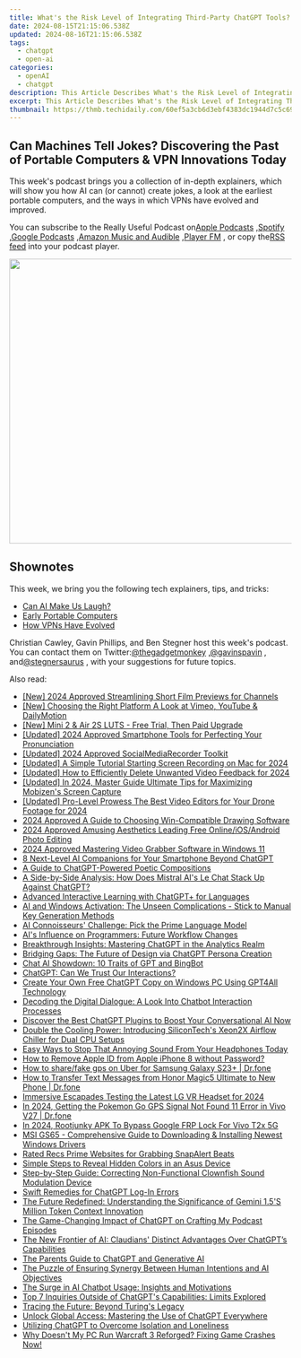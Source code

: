 ```yaml
---
title: What's the Risk Level of Integrating Third-Party ChatGPT Tools?
date: 2024-08-15T21:15:06.538Z
updated: 2024-08-16T21:15:06.538Z
tags:
  - chatgpt
  - open-ai
categories:
  - openAI
  - chatgpt
description: This Article Describes What's the Risk Level of Integrating Third-Party ChatGPT Tools?
excerpt: This Article Describes What's the Risk Level of Integrating Third-Party ChatGPT Tools?
thumbnail: https://thmb.techidaily.com/60ef5a3cb6d3ebf4383dc1944d7c5c6920d92b79ffebc24b472a5709fccd0d23.jpg
---
```


## Can Machines Tell Jokes? Discovering the Past of Portable Computers & VPN Innovations Today

 This week's podcast brings you a collection of in-depth explainers, which will show you how AI can (or cannot) create jokes, a look at the earliest portable computers, and the ways in which VPNs have evolved and improved.

 You can subscribe to the Really Useful Podcast on[Apple Podcasts](https://podcasts.apple.com/gb/podcast/the-really-useful-podcast/id1437847131?mt=2) ,[Spotify](https://open.spotify.com/show/283gDxLd6OTNEpRq6tN7ha) ,[Google Podcasts](https://www.google.com/podcasts?feed=aHR0cHM6Ly9hbmNob3IuZm0vcy8zMWJlNDcwL3BvZGNhc3QvcnNz) ,[Amazon Music and Audible](https://music.amazon.co.uk/podcasts/20ab73d4-5da2-46c7-a17f-dc6eb39bdb48/The-Really-Useful-Podcast) ,[Player FM](https://player.fm/series/the-really-useful-podcast-2491856) , or copy the[RSS feed](https://feeds.transistor.fm/the-really-useful-podcast) into your podcast player.

<!-- affiliate ads begin -->
<a href="https://coinrule.sjv.io/c/5597632/1958379/18409" target="_top" id="1958379"><img src="//a.impactradius-go.com/display-ad/18409-1958379" border="0" alt="" width="856" height="508"/></a><img height="0" width="0" src="https://imp.pxf.io/i/5597632/1958379/18409" style="position:absolute;visibility:hidden;" border="0" />
<!-- affiliate ads end -->
## Shownotes

 This week, we bring you the following tech explainers, tips, and tricks:

* [Can AI Make Us Laugh?](https://www.makeuseof.com/can-ai-make-us-laugh/)
* [Early Portable Computers](https://www.makeuseof.com/who-invented-the-laptop-early-portable-computers-that-kickstarted-mobile-working/)
* [How VPNs Have Evolved](https://www.makeuseof.com/vpn-evolution-ways-vpns-have-become-even-more-private/)

 Christian Cawley, Gavin Phillips, and Ben Stegner host this week's podcast. You can contact them on Twitter:[@thegadgetmonkey](https://twitter.com/thegadgetmonkey) ,[@gavinspavin](https://twitter.com/gavinspavin) , and[@stegnersaurus](https://twitter.com/stegnersaurus) , with your suggestions for future topics.


<ins class="adsbygoogle"
     style="display:block"
     data-ad-format="autorelaxed"
     data-ad-client="ca-pub-7571918770474297"
     data-ad-slot="1223367746"></ins>



<ins class="adsbygoogle"
     style="display:block"
     data-ad-client="ca-pub-7571918770474297"
     data-ad-slot="8358498916"
     data-ad-format="auto"
     data-full-width-responsive="true"></ins>

<span class="atpl-alsoreadstyle">Also read:</span>
<div><ul>
<li><a href="https://youtube-blog.techidaily.com/024-approved-streamlining-short-film-previews-for-channels/"><u>[New] 2024 Approved  Streamlining Short Film Previews for Channels</u></a></li>
<li><a href="https://youtube-lab.techidaily.com/hoosing-the-right-platform-a-look-at-vimeo-youtube-and-dailymotion/"><u>[New] Choosing the Right Platform  A Look at Vimeo, YouTube & DailyMotion</u></a></li>
<li><a href="https://extra-approaches.techidaily.com/new-mini-2-and-air-2s-luts-free-trial-then-paid-upgrade/"><u>[New] Mini 2 & Air 2S LUTS - Free Trial, Then Paid Upgrade</u></a></li>
<li><a href="https://video-screen-grab.techidaily.com/updated-2024-approved-smartphone-tools-for-perfecting-your-pronunciation/"><u>[Updated] 2024 Approved  Smartphone Tools for Perfecting Your Pronunciation</u></a></li>
<li><a href="https://facebook-video-recording.techidaily.com/updated-2024-approved-socialmediarecorder-toolkit/"><u>[Updated] 2024 Approved  SocialMediaRecorder Toolkit</u></a></li>
<li><a href="https://screen-video-capture.techidaily.com/updated-a-simple-tutorial-starting-screen-recording-on-mac-for-2024/"><u>[Updated] A Simple Tutorial  Starting Screen Recording on Mac for 2024</u></a></li>
<li><a href="https://eaxpv-info.techidaily.com/updated-how-to-efficiently-delete-unwanted-video-feedback-for-2024/"><u>[Updated] How to Efficiently Delete Unwanted Video Feedback for 2024</u></a></li>
<li><a href="https://digital-screen-recording.techidaily.com/updated-in-2024-master-guide-ultimate-tips-for-maximizing-mobizens-screen-capture/"><u>[Updated] In 2024, Master Guide  Ultimate Tips for Maximizing Mobizen's Screen Capture</u></a></li>
<li><a href="https://fox-glue.techidaily.com/updated-pro-level-prowess-the-best-video-editors-for-your-drone-footage-for-2024/"><u>[Updated] Pro-Level Prowess  The Best Video Editors for Your Drone Footage for 2024</u></a></li>
<li><a href="https://extra-hints.techidaily.com/2024-approved-a-guide-to-choosing-win-compatible-drawing-software/"><u>2024 Approved  A Guide to Choosing Win-Compatible Drawing Software</u></a></li>
<li><a href="https://fox-info.techidaily.com/2024-approved-amusing-aesthetics-leading-free-onlineiosandroid-photo-editing/"><u>2024 Approved  Amusing Aesthetics  Leading Free Online/iOS/Android Photo Editing</u></a></li>
<li><a href="https://screen-mirroring-recording.techidaily.com/2024-approved-mastering-video-grabber-software-in-windows-11/"><u>2024 Approved  Mastering Video Grabber Software in Windows 11</u></a></li>
<li><a href="https://tech-hub.techidaily.com/8-next-level-ai-companions-for-your-smartphone-beyond-chatgpt/"><u>8 Next-Level AI Companions for Your Smartphone Beyond ChatGPT</u></a></li>
<li><a href="https://tech-hub.techidaily.com/a-guide-to-chatgpt-powered-poetic-compositions/"><u>A Guide to ChatGPT-Powered Poetic Compositions</u></a></li>
<li><a href="https://tech-hub.techidaily.com/a-side-by-side-analysis-how-does-mistral-ais-le-chat-stack-up-against-chatgpt/"><u>A Side-by-Side Analysis: How Does Mistral AI's Le Chat Stack Up Against ChatGPT?</u></a></li>
<li><a href="https://tech-hub.techidaily.com/advanced-interactive-learning-with-chatgptplus-for-languages/"><u>Advanced Interactive Learning with ChatGPT+ for Languages</u></a></li>
<li><a href="https://tech-hub.techidaily.com/ai-and-windows-activation-the-unseen-complications-stick-to-manual-key-generation-methods/"><u>AI and Windows Activation: The Unseen Complications - Stick to Manual Key Generation Methods</u></a></li>
<li><a href="https://tech-hub.techidaily.com/ai-connoisseurs-challenge-pick-the-prime-language-model/"><u>AI Connoisseurs' Challenge: Pick the Prime Language Model</u></a></li>
<li><a href="https://tech-hub.techidaily.com/ais-influence-on-programmers-future-workflow-changes/"><u>AI's Influence on Programmers: Future Workflow Changes</u></a></li>
<li><a href="https://tech-hub.techidaily.com/breakthrough-insights-mastering-chatgpt-in-the-analytics-realm/"><u>Breakthrough Insights: Mastering ChatGPT in the Analytics Realm</u></a></li>
<li><a href="https://tech-hub.techidaily.com/bridging-gaps-the-future-of-design-via-chatgpt-persona-creation/"><u>Bridging Gaps: The Future of Design via ChatGPT Persona Creation</u></a></li>
<li><a href="https://tech-hub.techidaily.com/chat-ai-showdown-10-traits-of-gpt-and-bingbot/"><u>Chat AI Showdown: 10 Traits of GPT and BingBot</u></a></li>
<li><a href="https://tech-hub.techidaily.com/chatgpt-can-we-trust-our-interactions/"><u>ChatGPT: Can We Trust Our Interactions?</u></a></li>
<li><a href="https://tech-hub.techidaily.com/create-your-own-free-chatgpt-copy-on-windows-pc-using-gpt4all-technology/"><u>Create Your Own Free ChatGPT Copy on Windows PC Using GPT4All Technology</u></a></li>
<li><a href="https://tech-hub.techidaily.com/decoding-the-digital-dialogue-a-look-into-chatbot-interaction-processes/"><u>Decoding the Digital Dialogue: A Look Into Chatbot Interaction Processes</u></a></li>
<li><a href="https://tech-hub.techidaily.com/discover-the-best-chatgpt-plugins-to-boost-your-conversational-ai-now/"><u>Discover the Best ChatGPT Plugins to Boost Your Conversational AI Now</u></a></li>
<li><a href="https://hardware-tips.techidaily.com/double-the-cooling-power-introducing-silicontechs-xeon2x-airflow-chiller-for-dual-cpu-setups/"><u>Double the Cooling Power: Introducing SiliconTech's Xeon2X Airflow Chiller for Dual CPU Setups</u></a></li>
<li><a href="https://sound-issues.techidaily.com/easy-ways-to-stop-that-annoying-sound-from-your-headphones-today/"><u>Easy Ways to Stop That Annoying Sound From Your Headphones Today</u></a></li>
<li><a href="https://apple-account.techidaily.com/how-to-remove-apple-id-from-apple-iphone-8-without-password-by-drfone-ios/"><u>How to Remove Apple ID from Apple iPhone 8 without Password?</u></a></li>
<li><a href="https://fake-location.techidaily.com/how-to-sharefake-gps-on-uber-for-samsung-galaxy-s23plus-drfone-by-drfone-virtual-android/"><u>How to share/fake gps on Uber for Samsung Galaxy S23+ | Dr.fone</u></a></li>
<li><a href="https://android-transfer.techidaily.com/how-to-transfer-text-messages-from-honor-magic5-ultimate-to-new-phone-drfone-by-drfone-transfer-from-android-transfer-from-android/"><u>How to Transfer Text Messages from Honor Magic5 Ultimate to New Phone | Dr.fone</u></a></li>
<li><a href="https://fox-http.techidaily.com/immersive-escapades-testing-the-latest-lg-vr-headset-for-2024/"><u>Immersive Escapades  Testing the Latest LG VR Headset for 2024</u></a></li>
<li><a href="https://android-location.techidaily.com/in-2024-getting-the-pokemon-go-gps-signal-not-found-11-error-in-vivo-v27-drfone-by-drfone-virtual/"><u>In 2024, Getting the Pokemon Go GPS Signal Not Found 11 Error in Vivo V27 | Dr.fone</u></a></li>
<li><a href="https://android-unlock.techidaily.com/in-2024-rootjunky-apk-to-bypass-google-frp-lock-for-vivo-t2x-5g-by-drfone-android/"><u>In 2024, Rootjunky APK To Bypass Google FRP Lock For Vivo T2x 5G</u></a></li>
<li><a href="https://win-amazing.techidaily.com/msi-gs65-comprehensive-guide-to-downloading-and-installing-newest-windows-drivers/"><u>MSI GS65 - Comprehensive Guide to Downloading & Installing Newest Windows Drivers</u></a></li>
<li><a href="https://extra-hints.techidaily.com/rated-recs-prime-websites-for-grabbing-snapalert-beats/"><u>Rated Recs  Prime Websites for Grabbing SnapAlert Beats</u></a></li>
<li><a href="https://graphic-issues.techidaily.com/simple-steps-to-reveal-hidden-colors-in-an-asus-device/"><u>Simple Steps to Reveal Hidden Colors in an Asus Device</u></a></li>
<li><a href="https://win-answers.techidaily.com/step-by-step-guide-correcting-non-functional-clownfish-sound-modulation-device/"><u>Step-by-Step Guide: Correcting Non-Functional Clownfish Sound Modulation Device</u></a></li>
<li><a href="https://tech-hub.techidaily.com/swift-remedies-for-chatgpt-log-in-errors/"><u>Swift Remedies for ChatGPT Log-In Errors</u></a></li>
<li><a href="https://tech-hub.techidaily.com/the-future-redefined-understanding-the-significance-of-gemini-15s-million-token-context-innovation/"><u>The Future Redefined: Understanding the Significance of Gemini 1.5'S Million Token Context Innovation</u></a></li>
<li><a href="https://tech-hub.techidaily.com/the-game-changing-impact-of-chatgpt-on-crafting-my-podcast-episodes/"><u>The Game-Changing Impact of ChatGPT on Crafting My Podcast Episodes</u></a></li>
<li><a href="https://tech-hub.techidaily.com/the-new-frontier-of-ai-claudians-distinct-advantages-over-chatgpts-capabilities/"><u>The New Frontier of AI: Claudians' Distinct Advantages Over ChatGPT’s Capabilities</u></a></li>
<li><a href="https://tech-hub.techidaily.com/the-parents-guide-to-chatgpt-and-generative-ai/"><u>The Parents Guide to ChatGPT and Generative AI</u></a></li>
<li><a href="https://tech-hub.techidaily.com/the-puzzle-of-ensuring-synergy-between-human-intentions-and-ai-objectives/"><u>The Puzzle of Ensuring Synergy Between Human Intentions and AI Objectives</u></a></li>
<li><a href="https://tech-hub.techidaily.com/the-surge-in-ai-chatbot-usage-insights-and-motivations/"><u>The Surge in AI Chatbot Usage: Insights and Motivations</u></a></li>
<li><a href="https://tech-hub.techidaily.com/top-7-inquiries-outside-of-chatgpts-capabilities-limits-explored/"><u>Top 7 Inquiries Outside of ChatGPT's Capabilities: Limits Explored</u></a></li>
<li><a href="https://tech-hub.techidaily.com/tracing-the-future-beyond-turings-legacy/"><u>Tracing the Future: Beyond Turing's Legacy</u></a></li>
<li><a href="https://tech-hub.techidaily.com/unlock-global-access-mastering-the-use-of-chatgpt-everywhere/"><u>Unlock Global Access: Mastering the Use of ChatGPT Everywhere</u></a></li>
<li><a href="https://tech-hub.techidaily.com/utilizing-chatgpt-to-overcome-isolation-and-loneliness/"><u>Utilizing ChatGPT to Overcome Isolation and Loneliness</u></a></li>
<li><a href="https://win-blog.techidaily.com/1723001825340-why-doesnt-my-pc-run-warcraft-3-reforged-fixing-game-crashes-now/"><u>Why Doesn't My PC Run Warcraft 3 Reforged? Fixing Game Crashes Now!</u></a></li>
</ul></div>
